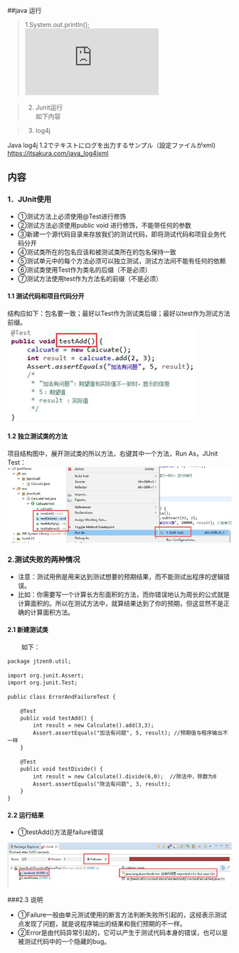 ##java 运行 

> 1.System.out.println();  
  ![java程序运行介绍](https://jingyan.baidu.com/article/d621e8da10150f2865913fb7.html)   


> 2. Junit运行  
  如下内容  

> 3. log4j
    
   Java log4j 1.2でテキストにログを出力するサンプル（設定ファイルがxml)   
  https://itsakura.com/java_log4jxml   
 
## 内容  
### 1．JUnit使用  

  - ①测试方法上必须使用@Test进行修饰  
  - ②测试方法必须使用public void 进行修饰，不能带任何的参数  
  - ③新建一个源代码目录来存放我们的测试代码，即将测试代码和项目业务代码分开  
  - ④测试类所在的包名应该和被测试类所在的包名保持一致  
  - ⑤测试单元中的每个方法必须可以独立测试，测试方法间不能有任何的依赖  
  - ⑥测试类使用Test作为类名的后缀（不是必须）  
  - ⑦测试方法使用test作为方法名的前缀（不是必须）  

#### 1.1 测试代码和项目代码分开  
结构应如下：包名要一致；最好以Test作为测试类后缀；最好以test作为测试方法前缀。  
  ![jdk download](https://github.com/wangdl000/study/blob/master/00_Java%E4%BA%8B%E5%89%8D/resource_junit/1_1.png)   
#### 1.2 独立测试类的方法  
项目结构图中，展开测试类的所以方法，右键其中一个方法，Run As，JUnit Test：  
  ![jdk download](https://github.com/wangdl000/study/blob/master/00_Java%E4%BA%8B%E5%89%8D/resource_junit/1_2.png)   

### 2.测试失败的两种情况
  - 注意：测试用例是用来达到测试想要的预期结果，而不能测试出程序的逻辑错误。
  - 比如：你需要写一个计算长方形面积的方法，而你错误地认为周长的公式就是计算面积的。所以在测试方法中，就算结果达到了你的预期，但这显然不是正确的计算面积方法。
#### 2.1 新建测试类
        如下：

    package jtzen9.util;  
 
    import org.junit.Assert;  
    import org.junit.Test;  
 
    public class ErrorAndFailureTest {  

	    @Test  
	    public void testAdd() {  
	    	int result = new Calculate().add(3,3);  
	    	Assert.assertEquals("加法有问题", 5, result); //预期值与程序输出不一样  
	    }
        
	    @Test  
	    public void testDivide() {  
	    	int result = new Calculate().divide(6,0);  //除法中，除数为0  
	    	Assert.assertEquals("除法有问题", 3, result);  
	    }  
    }  

#### 2.2 运行结果
  - ①testAdd()方法是failure错误

  ![jdk download](https://github.com/wangdl000/study/blob/master/00_Java%E4%BA%8B%E5%89%8D/resource_junit/2_2.png)  

###2.3 说明
  - ①Failure一般由单元测试使用的断言方法判断失败所引起的，这经表示测试点发现了问题，就是说程序输出的结果和我们预期的不一样。
  - ②Error是由代码异常引起的，它可以产生于测试代码本身的错误，也可以是被测试代码中的一个隐藏的bug。